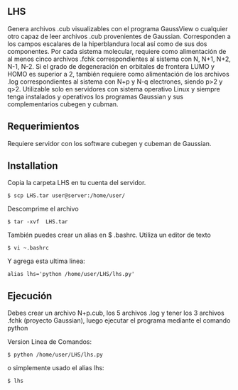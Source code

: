 ## LHS

Genera archivos .cub visualizables con el programa GaussView o cualquier otro capaz de leer archivos .cub provenientes de Gaussian. Corresponden a los campos escalares de la hiperblandura local así como de sus dos componentes. Por cada sistema molecular, requiere como alimentación de al menos cinco archivos .fchk correspondientes al sistema con N, N+1, N+2, N-1, N-2. Si el grado de degeneración en orbitales de frontera LUMO y HOMO es superior a 2, también requiere como alimentación de los archivos .log correspondientes al sistema con N+p y N-q electrones, siendo p>2 y q>2.
Utilizable solo en servidores con sistema operativo Linux y siempre tenga instalados y operativos
los programas Gaussian y sus complementarios cubegen y cubman.

## Requerimientos

Requiere servidor con los software cubegen y cubeman de Gaussian.

## Installation

Copia la carpeta LHS en tu cuenta del servidor. 
```
$ scp LHS.tar user@server:/home/user/
```
Descomprime el archivo
```
$ tar -xvf  LHS.tar
```
También puedes crear un alias en $ .bashrc. Utiliza un editor de texto 
```
$ vi ~.bashrc
```
Y agrega esta ultima linea: 
```
alias lhs='python /home/user/LHS/lhs.py'
```

## Ejecución
Debes crear un archivo N+p.cub, los 5 archivos .log y tener los 3 archivos .fchk (proyecto Gaussian), luego ejecutar el programa mediante el comando python

Version Linea de Comandos:
```
$ python /home/user/LHS/lhs.py
```
o simplemente usado el alias lhs:
```
$ lhs
```
